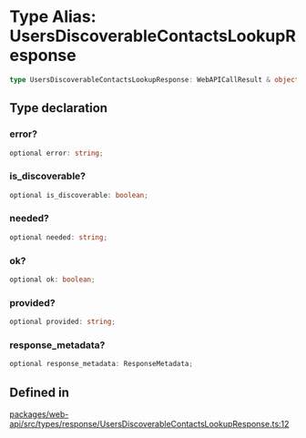 # Type Alias: UsersDiscoverableContactsLookupResponse

```ts
type UsersDiscoverableContactsLookupResponse: WebAPICallResult & object;
```

## Type declaration

### error?

```ts
optional error: string;
```

### is\_discoverable?

```ts
optional is_discoverable: boolean;
```

### needed?

```ts
optional needed: string;
```

### ok?

```ts
optional ok: boolean;
```

### provided?

```ts
optional provided: string;
```

### response\_metadata?

```ts
optional response_metadata: ResponseMetadata;
```

## Defined in

[packages/web-api/src/types/response/UsersDiscoverableContactsLookupResponse.ts:12](https://github.com/slackapi/node-slack-sdk/blob/c15385ef93ccdde9702f52f7d1f445999203d794/packages/web-api/src/types/response/UsersDiscoverableContactsLookupResponse.ts#L12)
